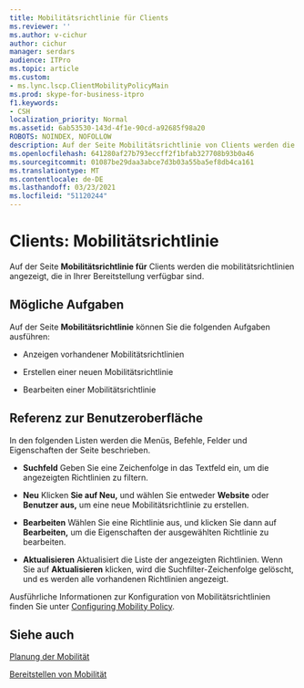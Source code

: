 ```yaml
---
title: Mobilitätsrichtlinie für Clients
ms.reviewer: ''
ms.author: v-cichur
author: cichur
manager: serdars
audience: ITPro
ms.topic: article
ms.custom:
- ms.lync.lscp.ClientMobilityPolicyMain
ms.prod: skype-for-business-itpro
f1.keywords:
- CSH
localization_priority: Normal
ms.assetid: 6ab53530-143d-4f1e-90cd-a92685f98a20
ROBOTS: NOINDEX, NOFOLLOW
description: Auf der Seite Mobilitätsrichtlinie von Clients werden die unter der Bereitstellung verfügbaren Mobilitätsrichtlinien angezeigt.
ms.openlocfilehash: 641280af27b793eccff2f1bfab327708b93b0a46
ms.sourcegitcommit: 01087be29daa3abce7d3b03a55ba5ef8db4ca161
ms.translationtype: MT
ms.contentlocale: de-DE
ms.lasthandoff: 03/23/2021
ms.locfileid: "51120244"
---
```

# <a name="clients-mobility-policy"></a>Clients: Mobilitätsrichtlinie

Auf der Seite **Mobilitätsrichtlinie für** Clients werden die mobilitätsrichtlinien angezeigt, die in Ihrer Bereitstellung verfügbar sind. 

## <a name="tasks-you-can-perform"></a>Mögliche Aufgaben

Auf der Seite **Mobilitätsrichtlinie** können Sie die folgenden Aufgaben ausführen:

- Anzeigen vorhandener Mobilitätsrichtlinien

- Erstellen einer neuen Mobilitätsrichtlinie

- Bearbeiten einer Mobilitätsrichtlinie

## <a name="ui-reference"></a>Referenz zur Benutzeroberfläche

In den folgenden Listen werden die Menüs, Befehle, Felder und Eigenschaften der Seite beschrieben.



- **Suchfeld** Geben Sie eine Zeichenfolge in das Textfeld ein, um die angezeigten Richtlinien zu filtern.

- **Neu** Klicken **Sie auf Neu,** und wählen Sie entweder **Website** oder **Benutzer aus,** um eine neue Mobilitätsrichtlinie zu erstellen.

- **Bearbeiten** Wählen Sie eine Richtlinie aus, und klicken Sie dann auf **Bearbeiten,** um die Eigenschaften der ausgewählten Richtlinie zu bearbeiten.

- **Aktualisieren** Aktualisiert die Liste der angezeigten Richtlinien. Wenn Sie auf **Aktualisieren** klicken, wird die Suchfilter-Zeichenfolge gelöscht, und es werden alle vorhandenen Richtlinien angezeigt.

Ausführliche Informationen zur Konfiguration von Mobilitätsrichtlinien finden Sie unter [Configuring Mobility Policy](/previous-versions/office/lync-server-2013/lync-server-2013-configuring-mobility-policy).

## <a name="see-also"></a>Siehe auch

[Planung der Mobilität](/previous-versions/office/lync-server-2013/lync-server-2013-planning-for-mobility)

[Bereitstellen von Mobilität](/previous-versions/office/lync-server-2013/lync-server-2013-deploying-mobility)